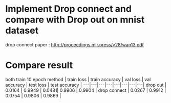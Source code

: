 # Implement Drop connect and compare with Drop out on mnist dataset
drop connect paper : http://proceedings.mlr.press/v28/wan13.pdf
# Compare result
both train 10 epoch
method | train loss | train accuracy | val loss | val accuracy | test loss | test accuracy | 
---|---|---|---|---|---|---|---|
drop out | 0.0164 | 0.9949 | 0.0481| 0.9906  | 0.9904 |
drop connect | 0.0267 | 0.9912 | 0.0754 | 0.9806 | 0.9869 |

